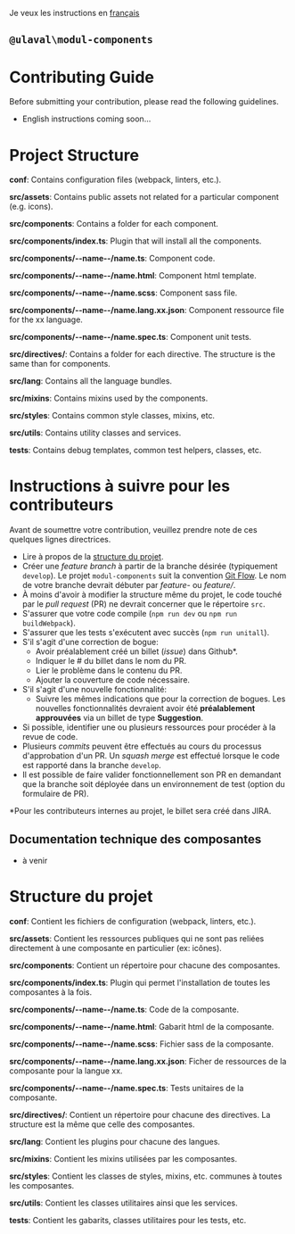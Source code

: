Je veux les instructions en [français](#fr)

## `@ulaval\modul-components`
# Contributing Guide

Before submitting your contribution, please read the following guidelines.

- English instructions coming soon...

# Project Structure

**conf**: Contains configuration files (webpack, linters, etc.).

**src/assets**: Contains public assets not related for a particular component (e.g. icons).

**src/components**: Contains a folder for each component.

**src/components/index.ts**: Plugin that will install all the components.

**src/components/--name--/name.ts**: Component code.

**src/components/--name--/name.html**: Component html template.

**src/components/--name--/name.scss**: Component sass file.

**src/components/--name--/name.lang.xx.json**: Component ressource file for the xx language.

**src/components/--name--/name.spec.ts**: Component unit tests.

**src/directives/**: Contains a folder for each directive. The structure is the same than for components.

**src/lang**: Contains all the language bundles.

**src/mixins**: Contains mixins used by the components.

**src/styles**: Contains common style classes, mixins, etc.

**src/utils**: Contains utility classes and services.

**tests**: Contains debug templates, common test helpers, classes, etc.

# <a name="fr"></a>Instructions à suivre pour les contributeurs

Avant de soumettre votre contribution, veuillez prendre note de ces quelques lignes directrices.

- Lire à propos de la [structure du projet](#psfr).
- Créer une *feature branch* à partir de la branche désirée (typiquement `develop`). Le projet `modul-components` suit la convention [Git Flow](http://nvie.com/posts/a-successful-git-branching-model/). Le nom de votre branche devrait débuter par *feature-* ou *feature/*.
- À moins d'avoir à modifier la structure même du projet, le code touché par le *pull request* (PR) ne devrait concerner que le répertoire `src`.
- S'assurer que votre code compile (`npm run dev` ou `npm run buildWebpack`).
- S'assurer que les tests s'exécutent avec succès (`npm run unitall`).
- S'il s'agit d'une correction de bogue:
    - Avoir préalablement créé un billet (*issue*) dans Github*.
    - Indiquer le # du billet dans le nom du PR.
    - Lier le problème dans le contenu du PR.
    - Ajouter la couverture de code nécessaire.
- S'il s'agit d'une nouvelle fonctionnalité:
    - Suivre les mêmes indications que pour la correction de bogues. Les nouvelles fonctionnalités devraient avoir été **préalablement approuvées** via un billet de type **Suggestion**.
- Si possible, identifier une ou plusieurs ressources pour procéder à la revue de code.
- Plusieurs *commits* peuvent être effectués au cours du processus d'approbation d'un PR. Un *squash merge* est effectué lorsque le code est rapporté dans la branche `develop`.
- Il est possible de faire valider fonctionnellement son PR en demandant que la branche soit déployée dans un environnement de test (option du formulaire de PR).

*Pour les contributeurs internes au projet, le billet sera créé dans JIRA.

## Documentation technique des composantes

- à venir

# <a name="psfr"></a>Structure du projet

**conf**: Contient les fichiers de configuration (webpack, linters, etc.).

**src/assets**: Contient les ressources publiques qui ne sont pas reliées directement à une composante en particulier (ex: icônes).

**src/components**: Contient un répertoire pour chacune des composantes.

**src/components/index.ts**: Plugin qui permet l'installation de toutes les composantes à la fois.

**src/components/--name--/name.ts**: Code de la composante.

**src/components/--name--/name.html**: Gabarit html de la composante.

**src/components/--name--/name.scss**: Fichier sass de la composante.

**src/components/--name--/name.lang.xx.json**: Ficher de ressources de la composante pour la langue xx.

**src/components/--name--/name.spec.ts**: Tests unitaires de la composante.

**src/directives/**: Contient un répertoire pour chacune des directives. La structure est la même que celle des composantes.

**src/lang**: Contient les plugins pour chacune des langues.

**src/mixins**: Contient les mixins utilisées par les composantes.

**src/styles**: Contient les classes de styles, mixins, etc. communes à toutes les composantes.

**src/utils**: Contient les classes utilitaires ainsi que les services.

**tests**: Contient les gabarits, classes utilitaires pour les tests, etc.
